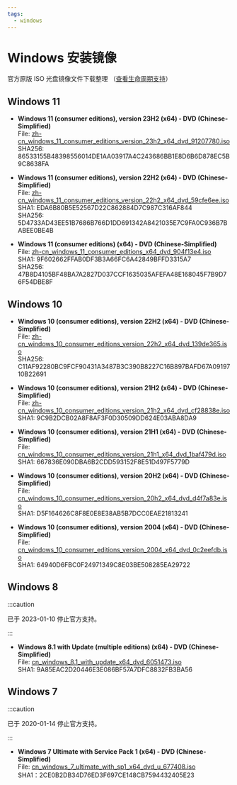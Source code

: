 ```yaml
---
tags:
  - windows
---
```


# Windows 安装镜像

官方原版 ISO 光盘镜像文件下载整理 （[查看生命周期支持](https://endoflife.date/windows)）

## Windows 11

- **Windows 11 (consumer editions), version 23H2 (x64) - DVD (Chinese-Simplified)**<br />
  File: [zh-cn_windows_11_consumer_editions_version_23h2_x64_dvd_91207780.iso](magnet:?xt=urn:btih:19ffe4debe0e0466dcf7a93dc910756e23d77356&dn=zh-cn_windows_11_consumer_editions_version_23h2_x64_dvd_91207780.iso&xl=6714650624)<br />
  SHA256: 86533155B48398556014DE1AA03917A4C243686BB1E8D6B6D878EC5B9C8638FA

- **Windows 11 (consumer editions), version 22H2 (x64) - DVD (Chinese-Simplified)**<br />
  File: [zh-cn_windows_11_consumer_editions_version_22h2_x64_dvd_59cfe6ee.iso](magnet:?xt=urn:btih:576ca02db5b3d98a237de508139f9f471e69e247&dn=zh-cn_windows_11_consumer_editions_version_22h2_x64_dvd_59cfe6ee.iso&xl=5517127680)<br />
  SHA1: EDA6B80B5E52567D22C862884D7C987C316AF844<br />
  SHA256: 5D4733AD43EE51B7686B766D1DD691342A8421035E7C9FA0C936B7BABEE0BE4B

- **Windows 11 (consumer editions) (x64) - DVD (Chinese-Simplified)**<br />
  File: [zh-cn_windows_11_consumer_editions_x64_dvd_904f13e4.iso](magnet:?xt=urn:btih:CF0A537944C001AD86B1CA058E8D877F5F022FC6&dn=zh-cn_windows_11_consumer_editions_x64_dvd_904f13e4.iso&xl=5517273088)<br />
  SHA1: 9F602662FFAB0DF3B3A66FC6A42849BFFD3315A7<br />
  SHA256: 47B8D4105BF48BA7A2827D037CCF1635035AFEFA48E168045F7B9D76F54DBE8F

## Windows 10

- **Windows 10 (consumer editions), version 22H2 (x64) - DVD (Chinese-Simplified)**<br />
  File: [zh-cn_windows_10_consumer_editions_version_22h2_x64_dvd_139de365.iso](magnet:?xt=urn:btih:2f608d2271ff7f68ed4d03737f8c7902ed9cb612&dn=zh-cn_windows_10_consumer_editions_version_22h2_x64_dvd_139de365.iso&xl=6078826496)<br />
  SHA256: C11AF92280BC9FCF90431A3487B3C390B8227C16B897BAFD67A0919710B22691

- **Windows 10 (consumer editions), version 21H2 (x64) - DVD (Chinese-Simplified)**<br />
  File: [zh-cn_windows_10_consumer_editions_version_21h2_x64_dvd_cf28838e.iso](magnet:?xt=urn:btih:9BAC9CB83EA23D7A420DB0C16F0E630B7E711ECA&dn=zh-cn_windows_10_consumer_editions_version_21h2_x64_dvd_cf28838e.iso&xl=5859952640)<br />
  SHA1: 9C9B2DCB02A8F8AF3F0D30509DD624E03ABA8DA9

- **Windows 10 (consumer editions), version 21H1 (x64) - DVD (Chinese-Simplified)**<br />
  File: [cn_windows_10_consumer_editions_version_21h1_x64_dvd_1baf479d.iso](magnet:?xt=urn:btih:D6ED0CA62352B3D61EB1EC921596F030D866473C&dn=cn_windows_10_consumer_editions_version_21h1_x64_dvd_1baf479d.iso&xl=5807677440)<br />
  SHA1: 667836E090DBA6B2CDD593152F8E51D497F5779D

- **Windows 10 (consumer editions), version 20H2 (x64) - DVD (Chinese-Simplified)**<br />
  File: [cn_windows_10_consumer_editions_version_20h2_x64_dvd_d4f7a83e.iso](magnet:?xt=urn:btih:9BF70F9E1170CBF6DA9A5ECFFD04B70644802CD5&dn=cn_windows_10_consumer_editions_version_20h2_x64_dvd_d4f7a83e.iso&xl=6044921856)<br />
  SHA1: D5F164626C8F8E0E8E38AB5B7DCC0EAE21813241

- **Windows 10 (consumer editions), version 2004 (x64) - DVD (Chinese-Simplified)**<br />
  File: [cn_windows_10_consumer_editions_version_2004_x64_dvd_0c2eefdb.iso](magnet:?xt=urn:btih:75C53FC59E677E355327E73E3296F8848F90A538&dn=cn_windows_10_consumer_editions_version_2004_x64_dvd_0c2eefdb.iso&xl=5634521088)<br />
  SHA1: 64940D6FBC0F24971349C8E03BE508285EA29722

## Windows 8

:::caution

已于 2023-01-10 停止官方支持。

:::

- **Windows 8.1 with Update (multiple editions) (x64) - DVD (Chinese-Simplified)**<br />
  File: [cn_windows_8.1_with_update_x64_dvd_6051473.iso](ed2k://|file|cn_windows_8.1_with_update_x64_dvd_6051473.iso|4504475648|D66BEF759548656EDA981D902A957545|/)<br />
  SHA1: 9A85EAC2D20446E3E086BF57A7DFC8832FB3BA56

## Windows 7

:::caution

已于 2020-01-14 停止官方支持。

:::

- **Windows 7 Ultimate with Service Pack 1 (x64) - DVD (Chinese-Simplified)**<br />
  File: [cn_windows_7_ultimate_with_sp1_x64_dvd_u_677408.iso](magnet:?xt=urn:btih:E86414F638E11104248108B155BE9408A8362509&dn=cn_windows_7_ultimate_with_sp1_x64_dvd_u_677408.iso&xl=3420557312)<br />
  SHA1：2CE0B2DB34D76ED3F697CE148CB7594432405E23
